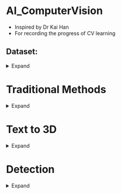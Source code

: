 # AI_ComputerVision

- Inspired by Dr Kai Han
- For recording the progress of CV learning

## Dataset:

<details>
  <summary > Expand </summary>

  ## coco
  1. https://cocodataset.org/#download
  2. https://github.com/cocodataset/cocoapi.git


  ### Data Preprocessing
  1. Tiny image strategy:

    i) https://groups.csail.mit.edu/vision/TinyImages/
    ii) https://openreview.net/pdf?id=s-e2zaAlG3I

  ```bash
  ```

</details>

# Traditional Methods

<details>
  <summary > Expand </summary>
  
  ### Stitching

      SIFT and Harris corner detection
      https://www.cs.tau.ac.il/~turkel/imagepapers/comparison_sift-harris-corner.pdf

  ```bash
  ```

</details>



# Text to 3D

<details>
  <summary > Expand </summary>

  ```bash
  ```

  ## Diffusion models

  1. DreamFusion:

      Nerf + Stable Diffusion + DMTet
      1 hour for 1 case

      https://dreamfusion3d.github.io
      They didn't provide the official code, but there is a reliable third-party reproduction you can leverage:
      https://github.com/ashawkey/stable-dreamfusion

      Personal Ammendment
      https://github.com/Justinfungi/stable-dreamfusion/tree/HKUproject

</details>



# Detection

<details>
  <summary > Expand </summary>

  ```bash
  ```

  ## Yolov7
  1. Fintuning - A detailed workflow (For starter)

  | First Header  | Second Header |
  | ------------- | ------------- |
  | Data  | Roboflow  (Suceess, easy, with UI, folder config)  |
  | Training  | !python train.py --workers 8 --device 0 --batch-size 32 --data Customization/data.yaml --img 640 640 --cfg cfg/training/yolov7.yaml --weights 'Customization/yolov7_training.pt' --name yolov7-custom --hyp data/hyp.scratch.custom.yaml  |
  | Explanation | --data Customization/data.yaml: change to the folder you want, data config file. <br> |
  | Customization/data.yaml | Attach below |
  | Error1 | torch.cuda.OutOfMemoryError: CUDA out of memory. Tried to allocate 200.00 MiB (GPU 0; 10.76 GiB total capacity; 9.63 GiB already allocated; 36.44 MiB free; 9.75 GiB reserved in total by PyTorch) <br> Reduce the `batch_size`, Lower the Precision, Do what the error says, Clear cache, Modify the Model/Training |

  ``` bash
  train: Customization/train/images #Path
  val: Customization/valid/images #Path
  nc: 4 # number of class
  names: ['Net', 'Player1', 'Player2', 'Tennis Ball'] # lable name

  ```

</details>
